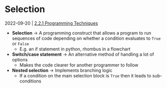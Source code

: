 # Selection
2022-09-20 | [2.2.1 Programming Techniques](2.2.1%20Programming%20Techniques.md)

- **Selection** -> A programming construct that allows a program to run sequences of code depending on whether a condition evaluates to `True` or `False`
	- E.g. an if statement in python, rhombus in a flowchart
- **Switch/case statement** -> An alternative method of handling a lot of options
	- Makes the code clearer for another programmer to follow
- **Nested selection** -> Implements branching logic
	- If a condition on the main selection block is `True` then it leads to sub-conditions